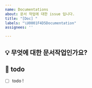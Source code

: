 ```yaml
---
name: Documentations
about: 문서 작업에 대한 issue 입니다.
title: "[Doc] "
labels: "\U0001F4D5Documentation"
assignees: ''

---
```


## 💡 무엇에 대한 문서작업인가요? 
<!-- 이슈에 대한 내용을 설명해주세요. -->

## 📝  todo
- [ ] todo !
<!-- 해야 할 일들을 적어주세요. -->

